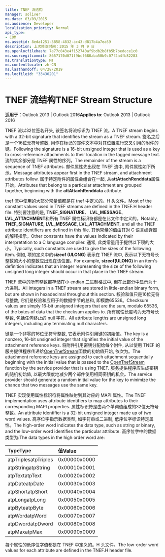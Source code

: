 ```yaml
---
title: TNEF 流结构
manager: soliver
ms.date: 03/09/2015
ms.audience: Developer
localization_priority: Normal
api_type:
- COM
ms.assetid: 8eda1251-3858-4832-ac43-d817b4a7ea59
description: 上次修改时间：2015 年 3 月 9 日
ms.openlocfilehash: 7e77c043e4f152740af9bdb2b8fb5b7bedece1c0
ms.sourcegitcommit: 8657170d071f9bcf680aba50b9c07f2a4fb82283
ms.translationtype: MT
ms.contentlocale: zh-CN
ms.lasthandoff: 04/28/2019
ms.locfileid: "33430201"
---
```

# <a name="tnef-stream-structure"></a><span data-ttu-id="b6f5c-103">TNEF 流结构</span><span class="sxs-lookup"><span data-stu-id="b6f5c-103">TNEF Stream Structure</span></span>

  
  
<span data-ttu-id="b6f5c-104">**适用于**：Outlook 2013 | Outlook 2016</span><span class="sxs-lookup"><span data-stu-id="b6f5c-104">**Applies to**: Outlook 2013 | Outlook 2016</span></span> 
  
<span data-ttu-id="b6f5c-105">TNEF 流以32位签名开头, 该签名将流标识为 TNEF 流。</span><span class="sxs-lookup"><span data-stu-id="b6f5c-105">A TNEF stream begins with a 32-bit signature that identifies the stream as a TNEF stream.</span></span> <span data-ttu-id="b6f5c-106">签名之后是一个16位无符号整数, 用作在标记的邮件文本中对其位置进行交叉引用的附件的键。</span><span class="sxs-lookup"><span data-stu-id="b6f5c-106">Following the signature is a 16-bit unsigned integer that is used as a key to cross-reference attachments to their location in the tagged message text.</span></span> <span data-ttu-id="b6f5c-107">流的其余部分是 TNEF 属性的序列。</span><span class="sxs-lookup"><span data-stu-id="b6f5c-107">The remainder of the stream is a sequence of TNEF attributes.</span></span> <span data-ttu-id="b6f5c-108">邮件属性先出现在 TNEF 流中, 附件属性如下所示。</span><span class="sxs-lookup"><span data-stu-id="b6f5c-108">Message attributes appear first in the TNEF stream, and attachment attributes follow.</span></span> <span data-ttu-id="b6f5c-109">属于特定附件的属性会组合在一起, 从**attAttachRenddata**属性开始。</span><span class="sxs-lookup"><span data-stu-id="b6f5c-109">Attributes that belong to a particular attachment are grouped together, beginning with the **attAttachRenddata** attribute.</span></span> 
  
<span data-ttu-id="b6f5c-110">tnef 流中使用的大部分常量值都是在 tnef 中定义的。H 头文件。</span><span class="sxs-lookup"><span data-stu-id="b6f5c-110">Most of the constant values used in TNEF streams are defined in the TNEF.H header file.</span></span> <span data-ttu-id="b6f5c-111">特别要注意的是, **TNEF_SIGNATURE**、 **LVL_MESSAGE**、 **LVL_ATTACHMENT**和所有 TNEF 属性标识符都是在此文件中定义的。</span><span class="sxs-lookup"><span data-stu-id="b6f5c-111">Notably, **TNEF_SIGNATURE**, **LVL_MESSAGE**, **LVL_ATTACHMENT**, and all the TNEF attribute identifiers are defined in this file.</span></span> <span data-ttu-id="b6f5c-112">其他常量的值由其对 C 语言编译器的解释指示。</span><span class="sxs-lookup"><span data-stu-id="b6f5c-112">Other constants have the values indicated by their interpretation to a C language compiler.</span></span> <span data-ttu-id="b6f5c-113">通常, 此类常量用于提供以下项的大小。</span><span class="sxs-lookup"><span data-stu-id="b6f5c-113">Typically, such constants are used to give the sizes of the following item.</span></span> <span data-ttu-id="b6f5c-114">例如, 项的定义中的**sizeof (ULONG)** 表示在 TNEF 流中, 表示以下无符号长整数的大小的整数应出现在该位置。</span><span class="sxs-lookup"><span data-stu-id="b6f5c-114">For example, **sizeof(ULONG)** in an item's definition indicates that an integer representing the size of the following unsigned long integer should occur in that place in the TNEF stream.</span></span> 
  
<span data-ttu-id="b6f5c-115">TNEF 流中的所有整数都存储在小 endian 二进制格式中, 但在此部分中显示为十六进制。</span><span class="sxs-lookup"><span data-stu-id="b6f5c-115">All integers in a TNEF stream are stored in little-endian binary form, but are shown in hexadecimal throughout this section.</span></span> <span data-ttu-id="b6f5c-116">校验和值只是16位无符号整数, 它们是校验和应用于的数据字节的总和, 即模数65536。</span><span class="sxs-lookup"><span data-stu-id="b6f5c-116">Checksum values are simply 16-bit unsigned integers that are the sum, modulo 65536, of the bytes of data that the checksum applies to.</span></span> <span data-ttu-id="b6f5c-117">所有属性长度均为无符号长整数, 包括任何终止的 null 字符。</span><span class="sxs-lookup"><span data-stu-id="b6f5c-117">All attribute lengths are unsigned long integers, including any terminating null characters.</span></span>
  
<span data-ttu-id="b6f5c-118">键是一个非零的16位无符号整数, 它表示附件引用键的初始值。</span><span class="sxs-lookup"><span data-stu-id="b6f5c-118">The key is a nonzero, 16-bit unsigned integer that signifies the initial value of the attachment reference keys.</span></span> <span data-ttu-id="b6f5c-119">将附件引用密钥分配给每个附件, 从以使用 TNEF 的服务提供程序传递给[OpenTnefStream](opentnefstream.md)函数的初始值开始, 依次为。</span><span class="sxs-lookup"><span data-stu-id="b6f5c-119">The attachment reference keys are assigned to each attachment sequentially beginning with the initial value that is passed to the [OpenTnefStream](opentnefstream.md) function by the service provider that is using TNEF.</span></span> <span data-ttu-id="b6f5c-120">服务提供程序应生成密钥的随机初始值, 以最大限度地减少两个邮件使用相同密钥的机会。</span><span class="sxs-lookup"><span data-stu-id="b6f5c-120">The service provider should generate a random initial value for the key to minimize the chance that two messages use the same key.</span></span> 
  
<span data-ttu-id="b6f5c-121">TNEF 实现使用属性标识符将属性映射到其对应的 MAPI 属性。</span><span class="sxs-lookup"><span data-stu-id="b6f5c-121">The TNEF implementation uses attribute identifiers to map attributes to their corresponding MAPI properties.</span></span> <span data-ttu-id="b6f5c-122">属性标识符是由两个单词值组成的32位无符号整数。</span><span class="sxs-lookup"><span data-stu-id="b6f5c-122">An attribute identifier is a 32-bit unsigned integer made up of two word values.</span></span> <span data-ttu-id="b6f5c-123">高序位字指示数据类型, 如字符串或二进制, 低序位字标识特定属性。</span><span class="sxs-lookup"><span data-stu-id="b6f5c-123">The high-order word indicates the data type, such as string or binary, and the low-order word identifies the particular attribute.</span></span> <span data-ttu-id="b6f5c-124">高序位字中的数据类型为:</span><span class="sxs-lookup"><span data-stu-id="b6f5c-124">The data types in the high order word are:</span></span>
  
|<span data-ttu-id="b6f5c-125">**Type**</span><span class="sxs-lookup"><span data-stu-id="b6f5c-125">**Type**</span></span>|<span data-ttu-id="b6f5c-126">**值**</span><span class="sxs-lookup"><span data-stu-id="b6f5c-126">**Value**</span></span>|
|:-----|:-----|
|<span data-ttu-id="b6f5c-127">atpTriples</span><span class="sxs-lookup"><span data-stu-id="b6f5c-127">atpTriples</span></span>  <br/> |<span data-ttu-id="b6f5c-128">0x0000</span><span class="sxs-lookup"><span data-stu-id="b6f5c-128">0x0000</span></span>  <br/> |
|<span data-ttu-id="b6f5c-129">atpString</span><span class="sxs-lookup"><span data-stu-id="b6f5c-129">atpString</span></span>  <br/> |<span data-ttu-id="b6f5c-130">0x0001</span><span class="sxs-lookup"><span data-stu-id="b6f5c-130">0x0001</span></span>  <br/> |
|<span data-ttu-id="b6f5c-131">atpText</span><span class="sxs-lookup"><span data-stu-id="b6f5c-131">atpText</span></span>  <br/> |<span data-ttu-id="b6f5c-132">0x0002</span><span class="sxs-lookup"><span data-stu-id="b6f5c-132">0x0002</span></span>  <br/> |
|<span data-ttu-id="b6f5c-133">atpDate</span><span class="sxs-lookup"><span data-stu-id="b6f5c-133">atpDate</span></span>  <br/> |<span data-ttu-id="b6f5c-134">0x0003</span><span class="sxs-lookup"><span data-stu-id="b6f5c-134">0x0003</span></span>  <br/> |
|<span data-ttu-id="b6f5c-135">atpShort</span><span class="sxs-lookup"><span data-stu-id="b6f5c-135">atpShort</span></span>  <br/> |<span data-ttu-id="b6f5c-136">0x0004</span><span class="sxs-lookup"><span data-stu-id="b6f5c-136">0x0004</span></span>  <br/> |
|<span data-ttu-id="b6f5c-137">atpLong</span><span class="sxs-lookup"><span data-stu-id="b6f5c-137">atpLong</span></span>  <br/> |<span data-ttu-id="b6f5c-138">0x0005</span><span class="sxs-lookup"><span data-stu-id="b6f5c-138">0x0005</span></span>  <br/> |
|<span data-ttu-id="b6f5c-139">atpByte</span><span class="sxs-lookup"><span data-stu-id="b6f5c-139">atpByte</span></span>  <br/> |<span data-ttu-id="b6f5c-140">0x0006</span><span class="sxs-lookup"><span data-stu-id="b6f5c-140">0x0006</span></span>  <br/> |
|<span data-ttu-id="b6f5c-141">atpWord</span><span class="sxs-lookup"><span data-stu-id="b6f5c-141">atpWord</span></span>  <br/> |<span data-ttu-id="b6f5c-142">0x0007</span><span class="sxs-lookup"><span data-stu-id="b6f5c-142">0x0007</span></span>  <br/> |
|<span data-ttu-id="b6f5c-143">atpDword</span><span class="sxs-lookup"><span data-stu-id="b6f5c-143">atpDword</span></span>  <br/> |<span data-ttu-id="b6f5c-144">0x0008</span><span class="sxs-lookup"><span data-stu-id="b6f5c-144">0x0008</span></span>  <br/> |
|<span data-ttu-id="b6f5c-145">atpMax</span><span class="sxs-lookup"><span data-stu-id="b6f5c-145">atpMax</span></span>  <br/> |<span data-ttu-id="b6f5c-146">0x0009</span><span class="sxs-lookup"><span data-stu-id="b6f5c-146">0x0009</span></span>  <br/> |
   
<span data-ttu-id="b6f5c-147">每个属性的低序位字值都是在 TNEF 中定义的。H 头文件。</span><span class="sxs-lookup"><span data-stu-id="b6f5c-147">The low-order word values for each attribute are defined in the TNEF.H header file.</span></span>
  


